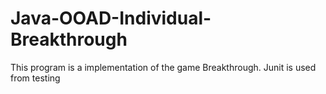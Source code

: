 # Java-OOAD-Individual-Breakthrough

This program is a implementation of the game Breakthrough. Junit is used from testing
